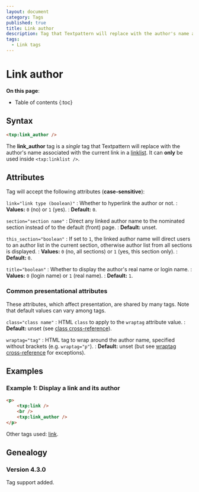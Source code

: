 ```yaml
---
layout: document
category: Tags
published: true
title: Link author
description: Tag that Textpattern will replace with the author's name associated with the current link in a list.
tags:
  - Link tags
---
```


# Link author

**On this page**:

* Table of contents
{:toc}

## Syntax

~~~ html
<txp:link_author />
~~~

The **link_author** tag is a *single* tag that Textpattern will replace with the author's name associated with the current link in a [linklist](linklist). It can **only** be used inside `<txp:linklist />`.

## Attributes

Tag will accept the following attributes (**case-sensitive**):

`link="link type (boolean)"`
: Whether to hyperlink the author or not.
: **Values:** `0` (no) or `1` (yes).
: **Default:** `0`.

`section="section name"`
: Direct any linked author name to the nominated section instead of to the default (front) page.
: **Default:** unset.

`this_section="boolean"`
: If set to `1`, the linked author name will direct users to an author list in the current section, otherwise author list from all sections is displayed.
: **Values:** `0` (no, all sections) or `1` (yes, this section only).
: **Default:** `0`.

`title="boolean"`
: Whether to display the author's real name or login name.
: **Values:** `0` (login name) or `1` (real name).
: **Default:** `1`.

### Common presentational attributes

These attributes, which affect presentation, are shared by many tags. Note that default values can vary among tags.

`class="class name"`
: HTML `class` to apply to the `wraptag` attribute value.
: **Default:** unset (see [class cross-reference](/tags/tag-attributes-cross-reference#class)).

`wraptag="tag"`
: HTML tag to wrap around the author name, specified without brackets (e.g. `wraptag="p"`).
: **Default:** unset (but see [wraptag cross-reference](/tags/tag-attributes-cross-reference#wraptag) for exceptions).

## Examples

### Example 1: Display a link and its author

~~~ html
<p>
    <txp:link />
    <br />
    <txp:link_author />
</p>
~~~

Other tags used: [link](link).

## Genealogy

### Version 4.3.0

Tag support added.
